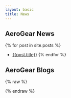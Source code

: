 ```yaml
---
layout: basic
title: News
---
```

## AeroGear News

{% for post in site.posts %}
* [{{post.title}}]({{post.url}})
{% endfor %}

## AeroGear Blogs

<script type="text/javascript" src="/js/libs/jquery-1.10.2.js"></script>
<script type="text/javascript" src="/js/libs/jquery.jfeed.min.js"></script>
<script type="text/javascript" src="/js/libs/handlebars-1.0.0.min.js"></script>
<script type="text/javascript" src="/js/libs/moment.min.js"></script>
{% raw  %}
<script type="text/x-handlebars-template" id="tmpl">
  {{#each feedItems}}
    <h3><a href="{{link}}" target="_blank">{{title}}</a></h3>
    <div class="desc">{{formatDate updated}}</div>
    <div>
      {{summarize description}}... <a href="{{link}}" target="_blank">Read more »</a>
    </div>
  {{/each}}
</script>
{% endraw %}

<script type="text/javascript">
Handlebars.registerHelper("formatDate", function( itemDate ) {
  return moment( itemDate ).fromNow();
});

Handlebars.registerHelper("summarize", function( description ) {
    var div = document.createElement("div");
    div.innerHTML = description;
    var text = div.textContent || div.innerText || "";
    return text.substring(0, 300);
});

var template = Handlebars.compile($('#tmpl').html());

$.getFeed({
  url: "http://aggregator-aerogear.rhcloud.com",
  success: function( feed ) {
    $("#result").append(
      template({
        feedItems: feed.items
      })
    );
  }
});

</script>
<div id="result"></div>